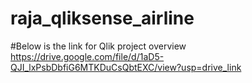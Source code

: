 # raja_qliksense_airline
#Below is the link for Qlik project overview
https://drive.google.com/file/d/1aD5-QJI_lxPsbDbfiG6MTKDuCsQbtEXC/view?usp=drive_link
